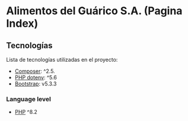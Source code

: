 # Alimentos del Guárico S.A. (Pagina Index)

## Tecnologías

Lista de tecnologías utilizadas en el proyecto:

* [Composer](https://getcomposer.org/): ^2.5.
* [PHP dotenv](https://github.com/vlucas/phpdotenv): ^5.6
* [Bootstrap](https://getbootstrap.com/): v5.3.3

### Language level

* [PHP](https://www.php.net/) ^8.2
